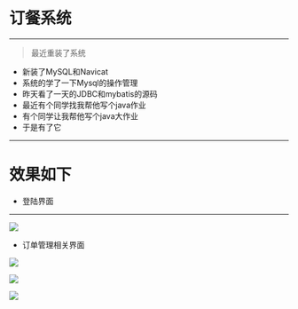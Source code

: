 # 订餐系统

---

>最近重装了系统

- 新装了MySQL和Navicat
- 系统的学了一下Mysql的操作管理
- 昨天看了一天的JDBC和mybatis的源码
- 最近有个同学找我帮他写个java作业
- 有个同学让我帮他写个java大作业
- 于是有了它

---

# 效果如下

- 登陆界面

---

![](https://www.notion.so/file/https%3A%2F%2Fs3-us-west-2.amazonaws.com%2Fsecure.notion-static.com%2F8bffa66e-5de2-4e67-a65a-57a231a3a13c%2Flogin.png)

- 订单管理相关界面

![](https://www.notion.so/file/https%3A%2F%2Fs3-us-west-2.amazonaws.com%2Fsecure.notion-static.com%2F37102833-6140-4c5c-8929-0877c3bd81ef%2Forder.png)

![](https://www.notion.so/file/https%3A%2F%2Fs3-us-west-2.amazonaws.com%2Fsecure.notion-static.com%2Fd5561e0c-154f-496c-a2e0-ca255ba25f68%2Faddfood.png)

![](https://www.notion.so/file/https%3A%2F%2Fs3-us-west-2.amazonaws.com%2Fsecure.notion-static.com%2Fd993c734-624e-4827-ba75-e4beacb9a998%2Fmangnerfood.png)